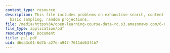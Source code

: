 ```yaml
---
content_type: resource
description: This file includes problems on exhaustive search, content-based addressing,
  basic sampling, random projections.
file: /media/https%3A/open-learning-course-data-rc.s3.amazonaws.com/6-096-algorithms-for-computational-biology-spring-2005/d6ea3c016d7ba27ea9477611dd63f4b7_ps1.pdf
file_type: application/pdf
resourcetype: Document
title: ps1.pdf
uid: d6ea3c01-6d7b-a27e-a947-7611dd63f4b7
---
```


